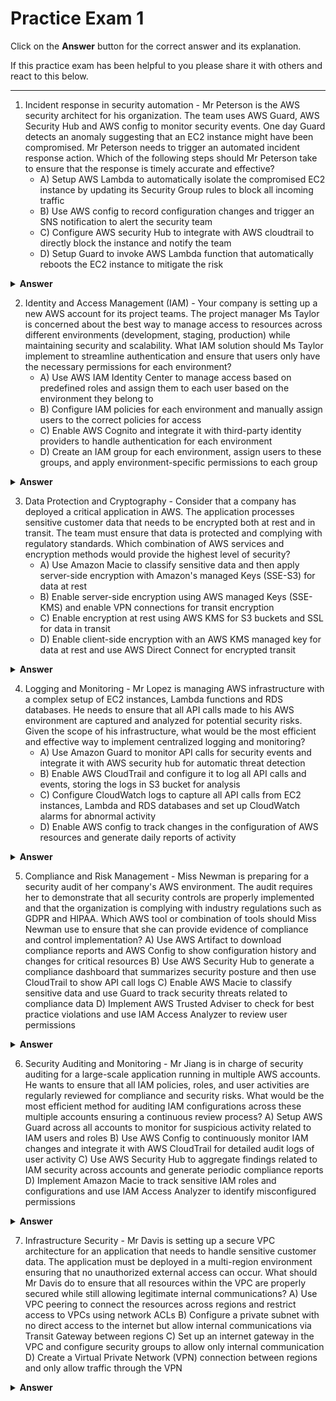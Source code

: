 # Practice Exam 1

Click on the **Answer** button for the correct answer and its explanation.

If this practice exam has been helpful to you please share it with others and react to this below.

---

1. Incident response in security automation - Mr Peterson is the AWS security architect for his organization. The team uses AWS Guard, AWS Security Hub and AWS config to monitor security events. One day Guard detects an anomaly suggesting that an EC2 instance might have been compromised. Mr Peterson needs to trigger an automated incident response action. Which of the following steps should Mr Peterson take to ensure that the response is timely accurate and effective?
    - A) Setup AWS Lambda to automatically isolate the compromised EC2 instance by updating its Security Group rules to block all incoming traffic
    - B) Use AWS config to record configuration changes and trigger an SNS notification to alert the security team
    - C) Configure AWS security Hub to integrate with AWS cloudtrail to directly block the instance and notify the team
    - D) Setup Guard to invoke AWS Lambda function that automatically reboots the EC2 instance to mitigate the risk

<details markdown=1><summary markdown='span'><b>Answer</b></summary> Correct Answer(s): A
<br><br>
Explanation: The best approach for Mr Peterson is to configure AWS Lambda to isolate the compromised EC2 instance automatically by adjusting its Security Group rules to block incoming traffic. This step immediately halts further communication with the instance, mitigating potential damage. AWS Lambda can be triggered by Guard findings, allowing for an automated and timely response. AWS Guard detects suspicious activity and can invoke Lambda functions in response to specific findings, allowing automatic isolation of the affected instance. AWS config tracks configuration changes but it doesn't take direct action like isolating an instance. AWS security hub consolidates security findings but is not designed to block instances directly without additional tools like Lambda. Rebooting an instance is not an appropriate response to a compromised EC2 instance as rebooting does not necessarily remove the threat.
</details>

2. Identity and Access Management (IAM) - Your company is setting up a new AWS account for its project teams. The project manager Ms Taylor is concerned about the best way to manage access to resources across different environments (development, staging, production) while maintaining security and scalability. What IAM solution should Ms Taylor implement to streamline authentication and ensure that users only have the necessary permissions for each environment?
    - A) Use AWS IAM Identity Center to manage access based on predefined roles and assign them to each user based on the environment they belong to
    - B) Configure IAM policies for each environment and manually assign users to the correct policies for access
    - C) Enable AWS Cognito and integrate it with third-party identity providers to handle authentication for each environment
    - D) Create an IAM group for each environment, assign users to these groups, and apply environment-specific permissions to each group

<details markdown=1><summary markdown='span'><b>Answer</b></summary> Correct Answer(s): A
<br><br>
Explanation: AWS IAM Identity Center (formally AWS Single Sign-On) is the best solution for managing access across different environments because it allows for centralized control over access, streamlining authentication while ensuring that users only have the necessary permissions for each environment. IAM Identity Center integrates well with AWS services, allows for role-based access control, and simplifies the management of large numbers of users. Manual assignment of IAM policies becomes cumbersome as the number of environments and users grows. AWS Cognito is great for user authentication especially in mobile or web applications but is not ideal for managing access to AWS resources in multiple environments. Creating IAM groups is a valid approach but is less scalable than using IAM Identity Center, especially for organizations that require a centralized method for managing access.
</details>

3. Data Protection and Cryptography - Consider that a company has deployed a critical application in AWS. The application processes sensitive customer data that needs to be encrypted both at rest and in transit. The team must ensure that data is protected and complying with regulatory standards. Which combination of AWS services and encryption methods would provide the highest level of security?
    - A) Use Amazon Macie to classify sensitive data and then apply server-side encryption with Amazon's managed Keys (SSE-S3) for data at rest
    - B) Enable server-side encryption using AWS managed Keys (SSE-KMS) and enable VPN connections for transit encryption
    - C) Enable encryption at rest using AWS KMS for S3 buckets and SSL for data in transit
    - D) Enable client-side encryption with an AWS KMS managed key for data at rest and use AWS Direct Connect for encrypted transit

<details markdown=1><summary markdown='span'><b>Answer</b></summary> Correct Answer(s): C
<br><br>
Explanation: The highest level of security would be achieved by enabling encryption at rest using AWS Key Management Service (KMS) for S3 buckets, which provides a centralized and manageable approach to encrypting sensitive data. Additionally, SSL should be used for encrypting data in transit, ensuring end-to-end protection during transmission. This combination follows security best practices for both compliance and protection of sensitive data. While useful for basic encryption, SSE-KMS does not provide the same level of control and flexibility as AWS KMS which is recommended for managing encryption keys securely. Amazon Macie is a tool for discovering and classifying sensitive data but it doesn't directly handle encryption of that data. Furthermore, SSE-S3 offers basic encryption which may not meet the compliance standards for more sensitive data. Client-side encryption can provide additional security but adds complexity especially if encryption keys need to be managed externally. AWS Direct Connect does not offer the same level of encryption for transit as SSL does.
</details>

4. Logging and Monitoring - Mr Lopez is managing AWS infrastructure with a complex setup of EC2 instances, Lambda functions and RDS databases. He needs to ensure that all API calls made to his AWS environment are captured and analyzed for potential security risks. Given the scope of his infrastructure, what would be the most efficient and effective way to implement centralized logging and monitoring?
    - A) Use Amazon Guard to monitor API calls for security events and integrate it with AWS security hub for automatic threat detection
    - B) Enable AWS CloudTrail and configure it to log all API calls and events, storing the logs in S3 bucket for analysis
    - C) Configure CloudWatch logs to capture all API calls from EC2 instances, Lambda and RDS databases and set up CloudWatch alarms for abnormal activity
    - D) Enable AWS config to track changes in the configuration of AWS resources and generate daily reports of activity

<details markdown=1><summary markdown='span'><b>Answer</b></summary> Correct Answer(s): B
<br><br>
Explanation: The most efficient approach is to enable AWS CloudTrail to log all API calls and events in the AWS environment, storing the logs in an S3 bucket for further analysis. CloudTrail is a fundamental service for logging activity, providing comprehensive coverage of all AWS services. By storing logs in an S3 bucket, Mr Lopez can easily perform log analysis using tools like Amazon Athena or integrate with third-party tools for security analytics. Guard focuses more on threat detection rather than logging API activity. While useful, it doesn't serve as a comprehensive logging solution. CloudWatch is more focused on real-time monitoring but doesn't provide the full auditing capabilities of CloudTrail for API calls. AWS Config provides configuration tracking rather than detailed API call logs, making it insufficient for this specific need.
</details>

5. Compliance and Risk Management - Miss Newman is preparing for a security audit of her company's AWS environment. The audit requires her to demonstrate that all security controls are properly implemented and that the organization is complying with industry regulations such as GDPR and HIPAA. Which AWS tool or combination of tools should Miss Newman use to ensure that she can provide evidence of compliance and control implementation?
A) Use AWS Artifact to download compliance reports and AWS Config to show configuration history and changes for critical resources
B) Use AWS Security Hub to generate a compliance dashboard that summarizes security posture and then use CloudTrail to show API call logs
C) Enable AWS Macie to classify sensitive data and use Guard to track security threats related to compliance data
D) Implement AWS Trusted Adviser to check for best practice violations and use IAM Access Analyzer to review user permissions

<details markdown=1><summary markdown='span'><b>Answer</b></summary> Correct Answer(s): A
<br><br>
Explanation: AWS Artifact provides on-demand access to compliance reports which are essential for audits and proving regulatory compliance. In addition, AWS Config can be used to show the configuration history and changes for critical resources, helping to demonstrate that security controls have been consistently applied across the environment. This combination provides comprehensive audit trails and compliance evidence. Security Hub is helpful for ongoing security monitoring but doesn't provide the specific compliance reports needed for auditing purposes. Macie and Guard focus on security threat detection which is important but doesn't directly address compliance reporting. Trusted Advisor helps with reviewing AWS best practices and IAM permissions but doesn't provide the comprehensive compliance evidence required for regulatory audits.
</details>

6. Security Auditing and Monitoring - Mr Jiang is in charge of security auditing for a large-scale application running in multiple AWS accounts. He wants to ensure that all IAM policies, roles, and user activities are regularly reviewed for compliance and security risks. What would be the most efficient method for auditing IAM configurations across these multiple accounts ensuring a continuous review process?
A) Setup AWS Guard across all accounts to monitor for suspicious activity related to IAM users and roles
B) Use AWS Config to continuously monitor IAM changes and integrate it with AWS CloudTrail for detailed audit logs of user activity
C) Use AWS Security Hub to aggregate findings related to IAM security across accounts and generate periodic compliance reports
D) Implement Amazon Macie to track sensitive IAM roles and configurations and use IAM Access Analyzer to identify misconfigured permissions

<details markdown=1><summary markdown='span'><b>Answer</b></summary> Correct Answer(s): B
<br><br>
Explanation: The most efficient method for auditing IAM configurations across multiple accounts is using AWS Config to monitor IAM changes while integrating it with AWS CloudTrail to provide detailed audit logs of user activity. This allows for continuous monitoring of changes in IAM configurations and detailed activity logs, ensuring that the system is regularly reviewed for security risks and compliance. Guard is focused more on detecting suspicious activities and threats but does not provide continuous auditing of IAM roles or configurations. Security Hub aggregates findings but doesn't actively monitor or continuously audit IAM policies and configurations. Macie focuses on tracking sensitive data and permissions, but AWS Config is more suited for comprehensive continuous auditing of IAM configurations across multiple accounts.
</details>

7. Infrastructure Security - Mr Davis is setting up a secure VPC architecture for an application that needs to handle sensitive customer data. The application must be deployed in a multi-region environment ensuring that no unauthorized external access can occur. What should Mr Davis do to ensure that all resources within the VPC are properly secured while still allowing legitimate internal communications?
A) Use VPC peering to connect the resources across regions and restrict access to VPCs using network ACLs
B) Configure a private subnet with no direct access to the internet but allow internal communications via Transit Gateway between regions
C) Set up an internet gateway in the VPC and configure security groups to allow only internal communication
D) Create a Virtual Private Network (VPN) connection between regions and only allow traffic through the VPN

<details markdown=1><summary markdown='span'><b>Answer</b></summary> Correct Answer(s): B
<br><br>
Explanation: To ensure that resources are secure while allowing internal communication between regions, the best approach is to configure a private subnet with no direct access to the internet. By using AWS Transit Gateway, Mr Davis can route traffic securely between VPCs in different regions, ensuring that internal communication is allowed without exposing the resources to external threats. Transit Gateway allows for secure, scalable, and centralized management of VPC connectivity. VPC peering is an alternative for connecting VPCs but may not be ideal for cross-region connectivity. Network ACLs are not as flexible as Transit Gateway for managing inter-region communication. Using an internet gateway exposes the resources to potential external threats, which is not ideal for handling sensitive data. VPN can be effective but is generally more complex and less scalable for cross-region connectivity compared to Transit Gateway.
</details>
